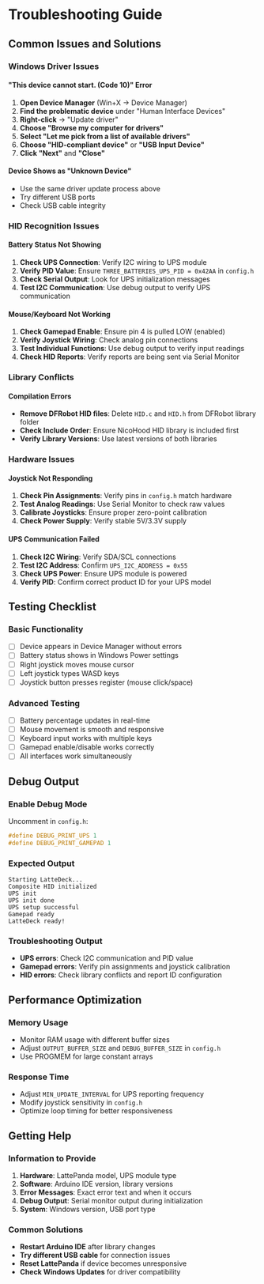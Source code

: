 # Troubleshooting Guide

## Common Issues and Solutions

### Windows Driver Issues

#### "This device cannot start. (Code 10)" Error
1. **Open Device Manager** (Win+X → Device Manager)
2. **Find the problematic device** under "Human Interface Devices"
3. **Right-click** → "Update driver"
4. **Choose "Browse my computer for drivers"**
5. **Select "Let me pick from a list of available drivers"**
6. **Choose "HID-compliant device"** or **"USB Input Device"**
7. **Click "Next"** and **"Close"**

#### Device Shows as "Unknown Device"
- Use the same driver update process above
- Try different USB ports
- Check USB cable integrity

### HID Recognition Issues

#### Battery Status Not Showing
1. **Check UPS Connection**: Verify I2C wiring to UPS module
2. **Verify PID Value**: Ensure `THREE_BATTERIES_UPS_PID = 0x42AA` in `config.h`
3. **Check Serial Output**: Look for UPS initialization messages
4. **Test I2C Communication**: Use debug output to verify UPS communication

#### Mouse/Keyboard Not Working
1. **Check Gamepad Enable**: Ensure pin 4 is pulled LOW (enabled)
2. **Verify Joystick Wiring**: Check analog pin connections
3. **Test Individual Functions**: Use debug output to verify input readings
4. **Check HID Reports**: Verify reports are being sent via Serial Monitor

### Library Conflicts

#### Compilation Errors
- **Remove DFRobot HID files**: Delete `HID.c` and `HID.h` from DFRobot library folder
- **Check Include Order**: Ensure NicoHood HID library is included first
- **Verify Library Versions**: Use latest versions of both libraries

### Hardware Issues

#### Joystick Not Responding
1. **Check Pin Assignments**: Verify pins in `config.h` match hardware
2. **Test Analog Readings**: Use Serial Monitor to check raw values
3. **Calibrate Joysticks**: Ensure proper zero-point calibration
4. **Check Power Supply**: Verify stable 5V/3.3V supply

#### UPS Communication Failed
1. **Check I2C Wiring**: Verify SDA/SCL connections
2. **Test I2C Address**: Confirm `UPS_I2C_ADDRESS = 0x55`
3. **Check UPS Power**: Ensure UPS module is powered
4. **Verify PID**: Confirm correct product ID for your UPS model

## Testing Checklist

### Basic Functionality
- [ ] Device appears in Device Manager without errors
- [ ] Battery status shows in Windows Power settings
- [ ] Right joystick moves mouse cursor
- [ ] Left joystick types WASD keys
- [ ] Joystick button presses register (mouse click/space)

### Advanced Testing
- [ ] Battery percentage updates in real-time
- [ ] Mouse movement is smooth and responsive
- [ ] Keyboard input works with multiple keys
- [ ] Gamepad enable/disable works correctly
- [ ] All interfaces work simultaneously

## Debug Output

### Enable Debug Mode
Uncomment in `config.h`:
```cpp
#define DEBUG_PRINT_UPS 1
#define DEBUG_PRINT_GAMEPAD 1
```

### Expected Output
```
Starting LatteDeck...
Composite HID initialized
UPS init
UPS init done
UPS setup successful
Gamepad ready
LatteDeck ready!
```

### Troubleshooting Output
- **UPS errors**: Check I2C communication and PID value
- **Gamepad errors**: Verify pin assignments and joystick calibration
- **HID errors**: Check library conflicts and report ID configuration

## Performance Optimization

### Memory Usage
- Monitor RAM usage with different buffer sizes
- Adjust `OUTPUT_BUFFER_SIZE` and `DEBUG_BUFFER_SIZE` in `config.h`
- Use PROGMEM for large constant arrays

### Response Time
- Adjust `MIN_UPDATE_INTERVAL` for UPS reporting frequency
- Modify joystick sensitivity in `config.h`
- Optimize loop timing for better responsiveness

## Getting Help

### Information to Provide
1. **Hardware**: LattePanda model, UPS module type
2. **Software**: Arduino IDE version, library versions
3. **Error Messages**: Exact error text and when it occurs
4. **Debug Output**: Serial monitor output during initialization
5. **System**: Windows version, USB port type

### Common Solutions
- **Restart Arduino IDE** after library changes
- **Try different USB cable** for connection issues
- **Reset LattePanda** if device becomes unresponsive
- **Check Windows Updates** for driver compatibility
